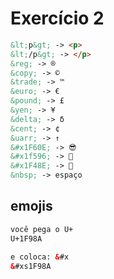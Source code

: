 # Exercício 2
```html
&lt;p&gt; -> <p>
&lt;/p&gt; -> </p>
&reg; -> ®
&copy; -> ©
&trade; -> ™
&euro; -> €
&pound; -> £
&yen; -> ¥
&delta; -> δ
&cent; -> ¢
&uarr; -> ↑
&#x1F60E; -> 😎
&#x1f596; -> 🖖
&#x1F48E; -> 💎
&nbsp; -> espaço
```
## emojis

```html
você pega o U+
U+1F98A

e coloca: &#x
&#xs1F98A
```

